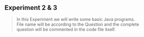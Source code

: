 ## Experiment 2 & 3
> In this Experiment we will write some basic Java programs.<br>
> File name will be according to the Question and the complete question will be commented in the code file itself.